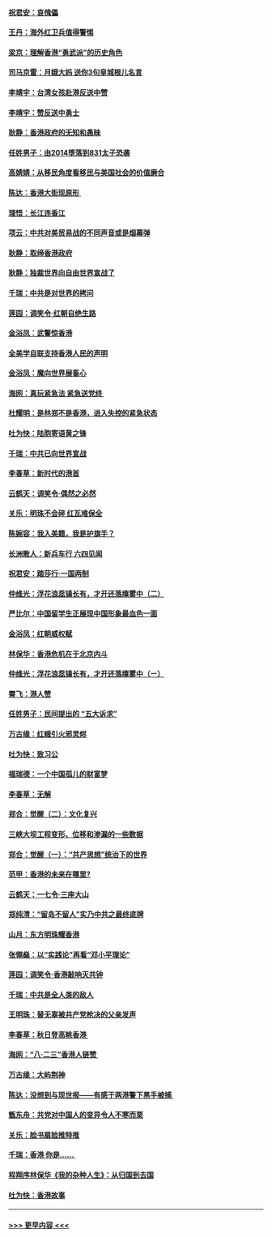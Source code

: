#### [祝君安：哀傀儡](../pages/nsc993/n11499776.md?t=09042344) 
#### [王丹：海外红卫兵值得警惕](../pages/nsc993/n11498138.md?t=09042344) 
#### [梁京：理解香港“勇武派”的历史角色](../pages/nsc993/n11498006.md?t=09042344) 
#### [司马京雷：月娥大妈  送你3句皇城根儿名言](../pages/nsc993/n11497885.md?t=09042344) 
#### [李靖宇：台湾女孩赴港反送中赞](../pages/nsc993/n11497721.md?t=09042344) 
#### [李靖宇：赞反送中勇士](../pages/nsc993/n11497452.md?t=09042344) 
#### [耿静：香港政府的无知和愚昧](../pages/nsc993/n11494238.md?t=09042344) 
#### [任姓男子：由2014堕落到831太子恐袭](../pages/nsc993/n11496683.md?t=09042344) 
#### [高婧婧：从移民角度看移民与美国社会的价值磨合](../pages/nsc993/n11495757.md?t=09042344) 
#### [陈达：香港大街现原形 ](../pages/nsc993/n11495441.md?t=09042344) 
#### [理悟：长江连香江](../pages/nsc993/n11495377.md?t=09042344) 
#### [项云：中共对美贸易战的不同声音或是烟幕弹](../pages/nsc993/n11494929.md?t=09042344) 
#### [耿静：取缔香港政府](../pages/nsc993/n11494218.md?t=09042344) 
#### [耿静：独裁世界向自由世界宣战了](../pages/nsc993/n11494190.md?t=09042344) 
#### [千瑞：中共是对世界的拷问](../pages/nsc993/n11493021.md?t=09042344) 
#### [莲园：调笑令‧红朝自绝生路](../pages/nsc993/n11493011.md?t=09042344) 
#### [金浴凤：武警惊香港](../pages/nsc993/n11492994.md?t=09042344) 
#### [全美学自联支持香港人民的声明](../pages/nsc993/n11492630.md?t=09042344) 
#### [金浴凤：魔向世界展畜心](../pages/nsc993/n11492599.md?t=09042344) 
#### [海网：真玩紧急法 紧急送党终 ](../pages/nsc993/n11492535.md?t=09042344) 
#### [杜耀明：是林郑不是香港，进入失控的紧急状态](../pages/nsc993/n11491420.md?t=09042344) 
#### [吐为快：陆胞寄语黄之锋](../pages/nsc993/n11491117.md?t=09042344) 
#### [千瑞：中共已向世界宣战](../pages/nsc993/n11490123.md?t=09042344) 
#### [李春草：新时代的港首](../pages/nsc993/n11489864.md?t=09042344) 
#### [云鹤天：调笑令·偶然之必然](../pages/nsc993/n11489701.md?t=09042344) 
#### [关乐：明珠不会碎 红瓦难保全](../pages/nsc993/n11489647.md?t=09042344) 
#### [陈婉容：我入美籍，我是护旗手？](../pages/nsc993/n11487908.md?t=09042344) 
#### [长洲散人：新兵车行 六四见闻](../pages/nsc993/n11487729.md?t=09042344) 
#### [祝君安：踏莎行‧一国两制](../pages/nsc993/n11487699.md?t=09042344) 
#### [仲维光：浮花浪蕊镇长有，才开还落瘴雾中（二）](../pages/nsc993/n11483286.md?t=09042344) 
#### [严比尔：中国留学生正展现中国形象最血色一面](../pages/nsc993/n11485145.md?t=09042344) 
#### [金浴凤：红朝威权赋](../pages/nsc993/n11485191.md?t=09042344) 
#### [林保华：香港危机在于北京内斗](../pages/nsc993/n11484593.md?t=09042344) 
#### [仲维光：浮花浪蕊镇长有，才开还落瘴雾中（ㄧ）](../pages/nsc993/n11483259.md?t=09042344) 
#### [霄飞：港人赞](../pages/nsc993/n11482957.md?t=09042344) 
#### [任姓男子：民间提出的 “五大诉求”](../pages/nsc993/n11482897.md?t=09042344) 
#### [万古缘：红蛾引火邪灵烬](../pages/nsc993/n11482886.md?t=09042344) 
#### [吐为快：致习公](../pages/nsc993/n11482867.md?t=09042344) 
#### [福瑞德：一个中国孤儿的财富梦](../pages/nsc993/n11482817.md?t=09042344) 
#### [李春草：无解](../pages/nsc993/n11482791.md?t=09042344) 
#### [郑合：觉醒（二）：文化复兴](../pages/nsc993/n11478025.md?t=09042344) 
#### [三峡大坝工程变形、位移和渗漏的一些数据](../pages/nsc993/n11478232.md?t=09042344) 
#### [郑合：觉醒（一）：“共产思想”统治下的世界](../pages/nsc993/n11477663.md?t=09042344) 
#### [范甲：香港的未来在哪里?](../pages/nsc993/n11477249.md?t=09042344) 
#### [云鹤天：一七令·三座大山](../pages/nsc993/n11477192.md?t=09042344) 
#### [郑纯清：“留岛不留人”实乃中共之最终底牌](../pages/nsc993/n11476160.md?t=09042344) 
#### [山月：东方明珠耀香港](../pages/nsc993/n11476077.md?t=09042344) 
#### [张翎燊：以“实践论”再看“邓小平理论”](../pages/nsc993/n11475733.md?t=09042344) 
#### [莲园：调笑令‧香港敲响灭共钟](../pages/nsc993/n11475723.md?t=09042344) 
#### [千瑞：中共是全人类的敌人](../pages/nsc993/n11475329.md?t=09042344) 
#### [王明珠：替无辜被共产党枪决的父亲发声](../pages/nsc993/n11474570.md?t=09042344) 
#### [李春草：秋日登高眺香港 ](../pages/nsc993/n11474491.md?t=09042344) 
#### [海网：“八·二三”香港人链赞 ](../pages/nsc993/n11474538.md?t=09042344) 
#### [万古缘：大屿荆神](../pages/nsc993/n11474401.md?t=09042344) 
#### [陈达：没想到与现世报——有感于两港警下黑手被捕 ](../pages/nsc993/n11472557.md?t=09042344) 
#### [甑东舟：共党对中国人的变异令人不寒而栗](../pages/nsc993/n11472496.md?t=09042344) 
#### [关乐：脸书扇脸推特推](../pages/nsc993/n11472488.md?t=09042344) 
#### [千瑞：香港  你是…… ](../pages/nsc993/n11472459.md?t=09042344) 
#### [程翔序林保华《我的杂种人生》：从归国到去国](../pages/nsc993/n11472369.md?t=09042344) 
#### [吐为快：香港故事](../pages/nsc993/n11471931.md?t=09042344) 

----
#### [ >>> 更早内容 <<< ](../indexes/nsc993-earlier.md)
